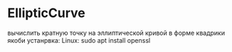 # EllipticCurve
вычислить кратную точку на эллиптической кривой в форме квадрики якоби
устанрвка:
Linux:
sudo apt install openssl

